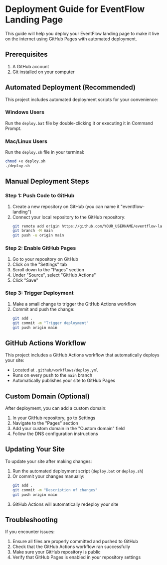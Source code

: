 # Deployment Guide for EventFlow Landing Page

This guide will help you deploy your EventFlow landing page to make it live on the internet using GitHub Pages with automated deployment.

## Prerequisites

1. A GitHub account
2. Git installed on your computer

## Automated Deployment (Recommended)

This project includes automated deployment scripts for your convenience:

### Windows Users
Run the `deploy.bat` file by double-clicking it or executing it in Command Prompt.

### Mac/Linux Users
Run the `deploy.sh` file in your terminal:
```bash
chmod +x deploy.sh
./deploy.sh
```

## Manual Deployment Steps

### Step 1: Push Code to GitHub

1. Create a new repository on GitHub (you can name it "eventflow-landing")
2. Connect your local repository to the GitHub repository:
   ```bash
   git remote add origin https://github.com/YOUR_USERNAME/eventflow-landing.git
   git branch -M main
   git push -u origin main
   ```

### Step 2: Enable GitHub Pages

1. Go to your repository on GitHub
2. Click on the "Settings" tab
3. Scroll down to the "Pages" section
4. Under "Source", select "GitHub Actions"
5. Click "Save"

### Step 3: Trigger Deployment

1. Make a small change to trigger the GitHub Actions workflow
2. Commit and push the change:
   ```bash
   git add .
   git commit -m "Trigger deployment"
   git push origin main
   ```

## GitHub Actions Workflow

This project includes a GitHub Actions workflow that automatically deploys your site:
- Located at `.github/workflows/deploy.yml`
- Runs on every push to the `main` branch
- Automatically publishes your site to GitHub Pages

## Custom Domain (Optional)

After deployment, you can add a custom domain:
1. In your GitHub repository, go to Settings
2. Navigate to the "Pages" section
3. Add your custom domain in the "Custom domain" field
4. Follow the DNS configuration instructions

## Updating Your Site

To update your site after making changes:
1. Run the automated deployment script (`deploy.bat` or `deploy.sh`)
2. Or commit your changes manually:
   ```bash
   git add .
   git commit -m "Description of changes"
   git push origin main
   ```
3. GitHub Actions will automatically redeploy your site

## Troubleshooting

If you encounter issues:
1. Ensure all files are properly committed and pushed to GitHub
2. Check that the GitHub Actions workflow ran successfully
3. Make sure your GitHub repository is public
4. Verify that GitHub Pages is enabled in your repository settings